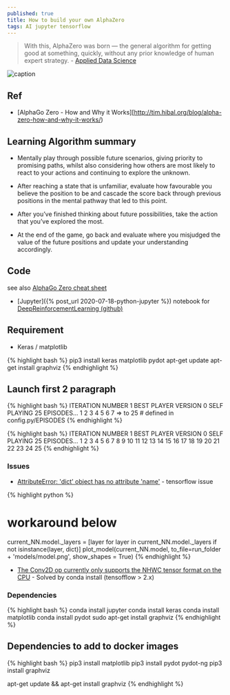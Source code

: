 ```yaml
---
published: true
title: How to build your own AlphaZero
tags: AI jupyter tensorflow
---
```

> With this, AlphaZero was born — the general algorithm for getting good at something, quickly, without any prior knowledge of human expert strategy. - [Applied Data Science](https://medium.com/applied-data-science/how-to-build-your-own-alphazero-ai-using-python-and-keras-7f664945c188)

![caption](https://miro.medium.com/max/902/1*ROq9V2D5eR_dDFFFfjA5zw.png)

## Ref
- [AlphaGo Zero - How and Why it Works][http://tim.hibal.org/blog/alpha-zero-how-and-why-it-works/)

## Learning Algorithm summary

- Mentally play through possible future scenarios, giving priority to promising paths, whilst also considering how others are most likely to react to your actions and continuing to explore the unknown.

- After reaching a state that is unfamiliar, evaluate how favourable you believe the position to be and cascade the score back through previous positions in the mental pathway that led to this point.

- After you’ve finished thinking about future possibilities, take the action that you’ve explored the most.

- At the end of the game, go back and evaluate where you misjudged the value of the future positions and update your understanding accordingly.

## Code
see also [AlphaGo Zero cheat sheet](https://medium.com/applied-data-science/how-to-build-your-own-alphazero-ai-using-python-and-keras-7f664945c188)

- [Jupyter]({% post_url 2020-07-18-python-jupyter %}) notebook for [DeepReinforcementLearning (github)](https://github.com/yduf/DeepReinforcementLearning)

## Requirement
- Keras / matplotlib

{% highlight bash %}
pip3 install keras matplotlib pydot
apt-get update
apt-get install graphviz
{% endhighlight %}

## Launch first 2 paragraph

{% highlight bash %}
ITERATION NUMBER 1
BEST PLAYER VERSION 0
SELF PLAYING 25 EPISODES...
1 2 3 4 5 6 7 => to 25 # defined in config.py/EPISODES
{% endhighlight %}

{% highlight bash %}
ITERATION NUMBER 1
BEST PLAYER VERSION 0
SELF PLAYING 25 EPISODES...
1 2 3 4 5 6 7 8 9 10 11 12 13 14 15 16 17 18 19 20 21 22 23 24 25 
{% endhighlight %}

### Issues
- [AttributeError: 'dict' object has no attribute 'name'](https://github.com/tensorflow/tensorflow/issues/38988) - tensorflow issue

{% highlight python %}
# workaround below
current_NN.model._layers = [layer for layer in current_NN.model._layers if not isinstance(layer, dict)]
plot_model(current_NN.model, to_file=run_folder + 'models/model.png', show_shapes = True)
{% endhighlight %}

- [The Conv2D op currently only supports the NHWC tensor format on the CPU](https://github.com/onnx/onnx-tensorflow/issues/535) - Solved by conda install (tensofflow > 2.x)

### Dependencies

{% highlight bash %}
conda install jupyter
conda install keras
conda install matplotlib
conda install pydot
sudo apt-get install graphviz
{% endhighlight %}

## Dependencies to add to docker images

{% highlight bash %}
pip3 install matplotlib
pip3 install pydot pydot-ng
pip3 install graphviz

apt-get update && apt-get install graphviz
{% endhighlight %}
